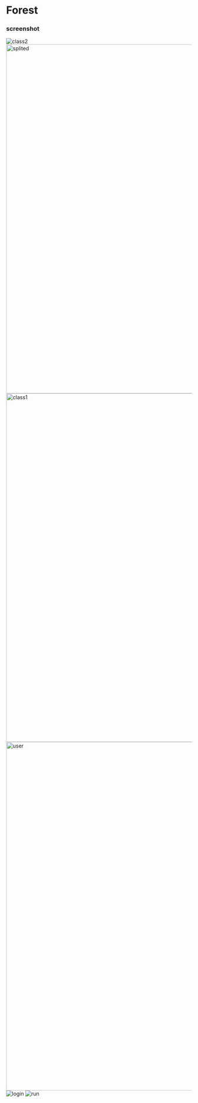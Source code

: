 # Forest

### screenshot
![class2](https://user-images.githubusercontent.com/52347271/230982499-281958ab-05e3-4404-801c-b0c7d93dcc5c.png)
<img width="947" alt="splited" src="https://user-images.githubusercontent.com/52347271/230982502-601c7b15-42a8-4155-8074-e8be1f696aa5.png">
<img width="946" alt="class1" src="https://user-images.githubusercontent.com/52347271/230982505-189fabb7-2263-4c56-a75e-6e296d4aa2ac.png">
<img width="946" alt="user" src="https://user-images.githubusercontent.com/52347271/230982507-a879b06e-101e-4477-838d-3d7e1a9f0575.png">
![login](https://user-images.githubusercontent.com/52347271/230982509-260c2a49-a450-4377-bb0d-3f82488ea597.jpg)
![run](https://user-images.githubusercontent.com/52347271/230982511-6f7663ba-234a-4570-bc8e-0cea3ecfaf0f.jpg)
